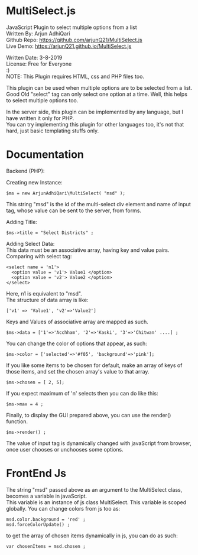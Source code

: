 # MultiSelect.js  
JavaScript Plugin to select multiple options from a list  
Written By: Arjun AdhiQari  
Github Repo: https://github.com/arjunQ21/MultiSelect.js  
Live Demo: https://arjunQ21.github.io/MultiSelect.js

Written Date: 3-8-2019  
License: Free for Everyone  
:)  
NOTE: This Plugin requires HTML, css and PHP files too.  
  
  
This plugin can be used when multiple options are to be selected from a list.      
Good Old "select" tag can only select one option at a time. Well, this helps to select multiple options too.    
    
In the server side, this plugin can be implemented by any language, but I have written it only for PHP.  
You can try implementing this plugin for other languages too, it's not that hard, just basic templating stuffs only.  
  
# Documentation  
 Backend (PHP):  
   
 Creating new Instance:  
   
    $ms = new ArjunAdhiQari\MultiSelect( "msd" );  
This string "msd" is the id of the multi-select div element and name of input tag, whose value can be sent to the server, from forms.
  
Adding Title:  

    $ms->title = "Select Districts" ;  
  
Adding Select Data:  
This data must be an associative array, having key and value pairs.   
Comparing with select tag:  
    
   
    <select name = 'n1'>
      <option value = 'v1'> Value1 </option>
      <option value = 'v2'> Value2 </option>
    </select>         
    
Here, n1 is equivalent to "msd".  
The structure of data array is like:  
 
    ['v1' => 'Value1', 'v2'=>'Value2']  
Keys and Values of associative array are mapped as such.  
  
 
    $ms->data = ['1'=>'Acchham', '2'=>'Kaski', '3'=>'Chitwan' ....] ;  
  
You can change the color of options that appear, as such:  
  
 
    $ms->color = ['selected'=>'#f05', 'background'=>'pink'];  
  
If you like some items to be chosen for default, make an array of keys of those items, and set the chosen array's value to that array.  
  
 
    $ms->chosen = [ 2, 5];  
  
If you expect maximum of 'n' selects then you can do like this:  
  
 
    $ms->max = 4 ;  
  
Finally, to display the GUI prepared above, you can use the render() function.  
  
 
    $ms->render() ;  
  
The value of input tag is dynamically changed with javaScript from browser, once user chooses or unchooses some options. 

  
  # FrontEnd Js
  The string "msd" passed above as an argument to the MultiSelect class, becomes a variable in javaScript. \
  This variable is an instance of js class MultiSelect.
  This variable is scoped globally. 
  You can change colors from js too as:
    
    msd.color.background = 'red' ;
    msd.forceColorUpdate() ;
    
  to get the array of chosen items dynamically in js, you can do as such:  
  
   
    var chosenItems = msd.chosen ;
  
  
  
